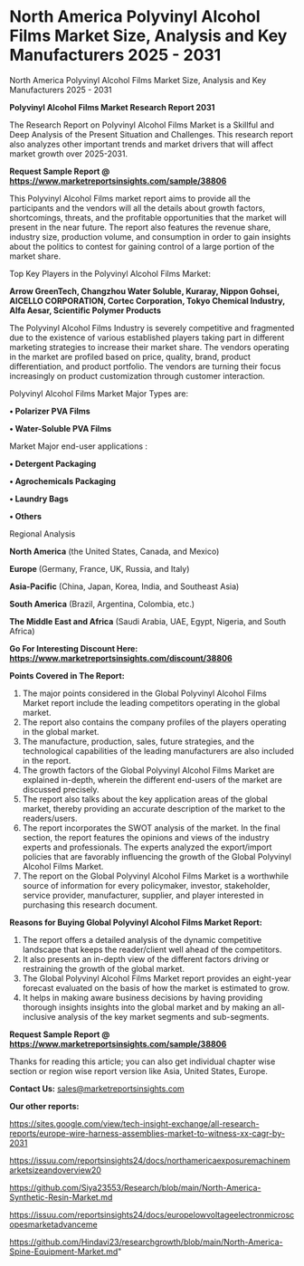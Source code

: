 # North America Polyvinyl Alcohol Films Market Size, Analysis and Key Manufacturers 2025 - 2031
North America Polyvinyl Alcohol Films Market Size, Analysis and Key Manufacturers 2025 - 2031

<strong>Polyvinyl Alcohol Films Market Research Report 2031</strong>

The Research Report on Polyvinyl Alcohol Films Market is a Skillful and Deep Analysis of the Present Situation and Challenges. This research report also analyzes other important trends and market drivers that will affect market growth over 2025-2031.

<strong>Request Sample Report @ <a href=https://www.marketreportsinsights.com/sample/38806>https://www.marketreportsinsights.com/sample/38806</a></strong>

This Polyvinyl Alcohol Films market report aims to provide all the participants and the vendors will all the details about growth factors, shortcomings, threats, and the profitable opportunities that the market will present in the near future. The report also features the revenue share, industry size, production volume, and consumption in order to gain insights about the politics to contest for gaining control of a large portion of the market share.

Top Key Players in the Polyvinyl Alcohol Films Market:

<strong>Arrow GreenTech, Changzhou Water Soluble, Kuraray, Nippon Gohsei, AICELLO CORPORATION, Cortec Corporation, Tokyo Chemical Industry, Alfa Aesar, Scientific Polymer Products</strong>

The Polyvinyl Alcohol Films Industry is severely competitive and fragmented due to the existence of various established players taking part in different marketing strategies to increase their market share. The vendors operating in the market are profiled based on price, quality, brand, product differentiation, and product portfolio. The vendors are turning their focus increasingly on product customization through customer interaction.

Polyvinyl Alcohol Films Market Major Types are:

<strong>•  Polarizer PVA Films

•  Water-Soluble PVA Films</strong>

Market Major end-user applications :

<strong>•  Detergent Packaging

•  Agrochemicals Packaging

•  Laundry Bags

•  Others</strong>

Regional Analysis

</u><strong><b>North America</b></strong> (the United States, Canada, and Mexico)

<strong><b>Europe </b></strong>(Germany, France, UK, Russia, and Italy)

<strong><b>Asia-Pacific</b></strong> (China, Japan, Korea, India, and Southeast Asia)

<strong><b>South America</b></strong> (Brazil, Argentina, Colombia, etc.)

<strong><b>The Middle East and Africa</b></strong> (Saudi Arabia, UAE, Egypt, Nigeria, and South Africa)

<strong>Go For Interesting Discount Here: <a href=https://www.marketreportsinsights.com/discount/38806>https://www.marketreportsinsights.com/discount/38806</a></strong>

<strong>Points Covered in The Report:</strong>
<ol>
  <li>The major points considered in the Global Polyvinyl Alcohol Films Market report include the leading competitors operating in the global market.</li>
  <li>The report also contains the company profiles of the players operating in the global market.</li>
  <li>The manufacture, production, sales, future strategies, and the technological capabilities of the leading manufacturers are also included in the report.</li>
  <li>The growth factors of the Global Polyvinyl Alcohol Films Market are explained in-depth, wherein the different end-users of the market are discussed precisely.</li>
  <li>The report also talks about the key application areas of the global market, thereby providing an accurate description of the market to the readers/users.</li>
  <li>The report incorporates the SWOT analysis of the market. In the final section, the report features the opinions and views of the industry experts and professionals. The experts analyzed the export/import policies that are favorably influencing the growth of the Global Polyvinyl Alcohol Films Market.</li>
  <li>The report on the Global Polyvinyl Alcohol Films Market is a worthwhile source of information for every policymaker, investor, stakeholder, service provider, manufacturer, supplier, and player interested in purchasing this research document.</li>
</ol>
<strong>Reasons for Buying Global Polyvinyl Alcohol Films Market Report:</strong>

<ol>
  <li>The report offers a detailed analysis of the dynamic competitive landscape that keeps the reader/client well ahead of the competitors.</li>
  <li>It also presents an in-depth view of the different factors driving or restraining the growth of the global market.</li>
  <li>The Global Polyvinyl Alcohol Films Market report provides an eight-year forecast evaluated on the basis of how the market is estimated to grow.</li>
  <li>It helps in making aware business decisions by having providing thorough insights insights into the global market and by making an all-inclusive analysis of the key market segments and sub-segments.</li>
</ol>
<strong>Request Sample Report @ <a href=https://www.marketreportsinsights.com/sample/38806>https://www.marketreportsinsights.com/sample/38806</a></strong>


Thanks for reading this article; you can also get individual chapter wise section or region wise report version like Asia, United States, Europe.

<strong>Contact Us:</strong>
sales@marketreportsinsights.com

<strong>Our other reports:</strong>

<a href=https://sites.google.com/view/tech-insight-exchange/all-research-reports/europe-wire-harness-assemblies-market-to-witness-xx-cagr-by-2031>https://sites.google.com/view/tech-insight-exchange/all-research-reports/europe-wire-harness-assemblies-market-to-witness-xx-cagr-by-2031</a>

<a href=https://issuu.com/reportsinsights24/docs/northamericaexposuremachinemarketsizeandoverview20>https://issuu.com/reportsinsights24/docs/northamericaexposuremachinemarketsizeandoverview20</a>

<a href=https://github.com/Siya23553/Research/blob/main/North-America-Synthetic-Resin-Market.md>https://github.com/Siya23553/Research/blob/main/North-America-Synthetic-Resin-Market.md</a>

<a href=https://issuu.com/reportsinsights24/docs/europelowvoltageelectronmicroscopesmarketadvanceme>https://issuu.com/reportsinsights24/docs/europelowvoltageelectronmicroscopesmarketadvanceme</a>

<a href=https://github.com/Hindavi23/researchgrowth/blob/main/North-America-Spine-Equipment-Market.md>https://github.com/Hindavi23/researchgrowth/blob/main/North-America-Spine-Equipment-Market.md</a>"
